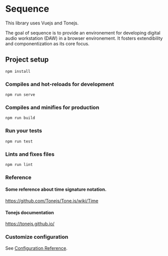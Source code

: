 # Sequence

This library uses Vuejs and Tonejs.

The goal of sequence is to provide an environement for developing digital audio workstation (DAW) in a browser environement.
It fosters extendibility and componentization as its core focus. 

## Project setup
```
npm install
```

### Compiles and hot-reloads for development
```
npm run serve
```

### Compiles and minifies for production
```
npm run build
```

### Run your tests
```
npm run test
```

### Lints and fixes files
```
npm run lint
```

### Reference

#### Some reference about time signature notation. 
https://github.com/Tonejs/Tone.js/wiki/Time

#### Tonejs documentation
https://tonejs.github.io/

### Customize configuration
See [Configuration Reference](https://cli.vuejs.org/config/).
